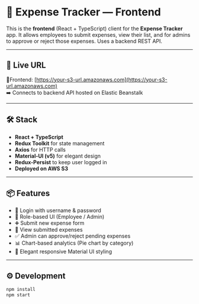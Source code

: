 # 🎨 Expense Tracker — Frontend

This is the **frontend** (React + TypeScript) client for the **Expense Tracker** app. It allows employees to submit expenses, view their list, and for admins to approve or reject those expenses. Uses a backend REST API.

---

## 🚀 Live URL

📍Frontend: [https://your-s3-url.amazonaws.com](https://your-s3-url.amazonaws.com)  
➡️ Connects to backend API hosted on Elastic Beanstalk

---

## 🛠 Stack

- **React + TypeScript**
- **Redux Toolkit** for state management
- **Axios** for HTTP calls
- **Material-UI (v5)** for elegant design
- **Redux-Persist** to keep user logged in
- **Deployed on AWS S3**

---

## 📦 Features

- 🔐 Login with username & password
- 👤 Role-based UI (Employee / Admin)
- ➕ Submit new expense form
- 📄 View submitted expenses
- ✅ Admin can approve/reject pending expenses
- 📊 Chart-based analytics (Pie chart by category)
- 🎨 Elegant responsive Material UI styling

---

## ⚙️ Development

```bash
npm install
npm start